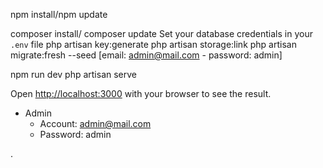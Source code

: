 

npm install/npm update

composer install/ composer update
Set your database credentials in your `.env` file
php artisan key:generate
php artisan storage:link
php artisan migrate:fresh --seed
[email: admin@mail.com - password: admin]


npm run dev
php artisan serve


Open [http://localhost:3000](http://localhost:3000) with your browser to see the result.

- Admin
  - Account: admin@mail.com
  - Password: admin










.
 <!-- 1. Online demo: [pos.khmernokor.com](https://pos.khmernokor.com/) -->

